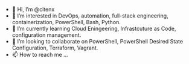 - 👋 Hi, I’m @citenx
- 👀 I’m interested in DevOps, automation, full-stack engineering, containerization, PowerShell, Bash, Python.
- 🌱 I’m currently learning Cloud Eningeering, Infrastcuture as Code, configuration management.
- 💞️ I’m looking to collaborate on PowerShell, PowerShell Desired State Configuration, Terraform, Vagrant.
- 📫 How to reach me ...

<!---
citenx/citenx is a ✨ special ✨ repository because its `README.md` (this file) appears on your GitHub profile.
You can click the Preview link to take a look at your changes.
--->

